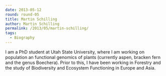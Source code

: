 ```yaml
---
date: 2013-05-12
round: round-05
title: Martin Schilling
author: Martin Schilling
permalink: /2013/05/martin-schilling/
tags:
  - Biography
---
```

I am a PhD student at Utah State University, where I am working on population an functional genomics of plants (currently aspen, bracken fern and the genus Boechera). Prior to this, I have been working in Forestry and the study of Biodiversity and Ecosystem Functioning in Europe and Asia.
